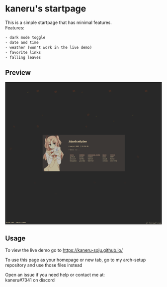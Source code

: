 kaneru's startpage
=============
This is a simple startpage that has minimal features.  
Features:
```
- dark mode toggle
- date and time
- weather (won't work in the live demo)
- favorite links
- falling leaves
```

Preview
-------------
![preview image](assets/preview.PNG "preview")

Usage
-------------
To view the live demo go to https://kaneru-soju.github.io/

To use this page as your homepage or new tab, go to my arch-setup repository and use those files instead

Open an issue if you need help or contact me at:  
kaneru#7341 on discord